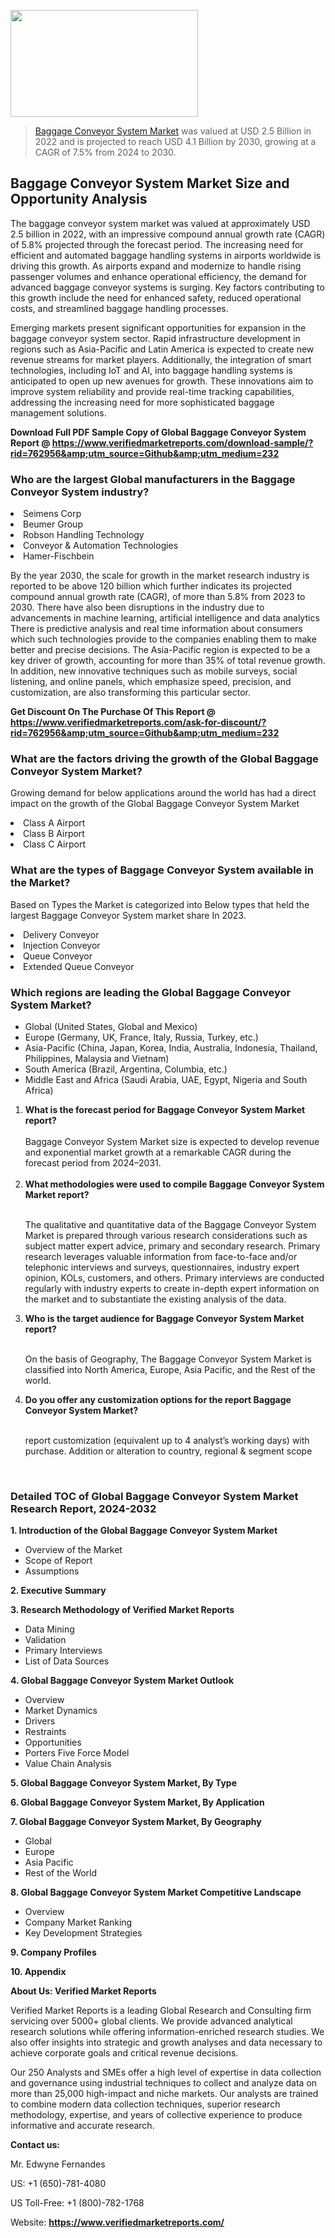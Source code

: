 <img src="https://ffe5etoiles.com/wp-content/uploads/2024/12/MST1-300x171.png" alt="" width="300" height="171" class="alignnone size-medium wp-image-20088" /><blockquote><p><p><a href="https://www.verifiedmarketreports.com/download-sample/?rid=762956&utm_source=Github&utm_medium=232" target="_blank">Baggage Conveyor System Market</a> was valued at USD 2.5 Billion in 2022 and is projected to reach USD 4.1 Billion by 2030, growing at a CAGR of 7.5% from 2024 to 2030.</p></blockquote><p><h2>Baggage Conveyor System Market Size and Opportunity Analysis</h2> <p>The baggage conveyor system market was valued at approximately USD 2.5 billion in 2022, with an impressive compound annual growth rate (CAGR) of 5.8% projected through the forecast period. The increasing need for efficient and automated baggage handling systems in airports worldwide is driving this growth. As airports expand and modernize to handle rising passenger volumes and enhance operational efficiency, the demand for advanced baggage conveyor systems is surging. Key factors contributing to this growth include the need for enhanced safety, reduced operational costs, and streamlined baggage handling processes.</p> <p>Emerging markets present significant opportunities for expansion in the baggage conveyor system sector. Rapid infrastructure development in regions such as Asia-Pacific and Latin America is expected to create new revenue streams for market players. Additionally, the integration of smart technologies, including IoT and AI, into baggage handling systems is anticipated to open up new avenues for growth. These innovations aim to improve system reliability and provide real-time tracking capabilities, addressing the increasing need for more sophisticated baggage management solutions.</p> </p><p class=""><strong>Download Full PDF Sample Copy of Global Baggage Conveyor System Report @ <a href="https://www.verifiedmarketreports.com/download-sample/?rid=762956&amp;utm_source=Github&amp;utm_medium=232" target="_blank">https://www.verifiedmarketreports.com/download-sample/?rid=762956&amp;utm_source=Github&amp;utm_medium=232</a></strong></p><h3 id="" class="">Who are the largest Global manufacturers in the Baggage Conveyor System industry?</h3><p><li>Seimens Corp</li><li> Beumer Group</li><li> Robson Handling Technology</li><li> Conveyor & Automation Technologies</li><li> Hamer-Fischbein</li></p><div class=""><div class="" dir="" data-message-author-role="" data-message-id="" data-message-model-slug=""><div class=""><div class=""><div class=""><div class="" dir="" data-message-author-role="" data-message-id="" data-message-model-slug=""><div class=""><div class=""><p>By the year 2030, the scale for growth in the market research industry is reported to be above 120 billion which further indicates its projected compound annual growth rate (CAGR), of more than 5.8% from 2023 to 2030. There have also been disruptions in the industry due to advancements in machine learning, artificial intelligence and data analytics There is predictive analysis and real time information about consumers which such technologies provide to the companies enabling them to make better and precise decisions. The Asia-Pacific region is expected to be a key driver of growth, accounting for more than 35% of total revenue growth. In addition, new innovative techniques such as mobile surveys, social listening, and online panels, which emphasize speed, precision, and customization, are also transforming this particular sector.</p><p><strong>Get Discount On The Purchase Of This Report @&nbsp; <a href="https://www.verifiedmarketreports.com/ask-for-discount/?rid=762956&amp;utm_source=Github&amp;utm_medium=232" target="_blank">https://www.verifiedmarketreports.com/ask-for-discount/?rid=762956&amp;utm_source=Github&amp;utm_medium=232</a></strong></p></div></div></div></div></div></div></div></div><h3 id="" class="">What are the factors driving the growth of the Global Baggage Conveyor System Market?</h3><p id="" class="">Growing demand for below applications around the world has had a direct impact on the growth of the Global Baggage Conveyor System Market</p><p id="" class=""><li>Class A Airport</li><li> Class B Airport</li><li> Class C Airport</li></p><h3 id="" class="">What are the types of Baggage Conveyor System available in the Market?</h3><p id="" class="">Based on Types the Market is categorized into Below types that held the largest Baggage Conveyor System market share In 2023.</p><p id="" class=""><li>Delivery Conveyor</li><li> Injection Conveyor</li><li> Queue Conveyor</li><li> Extended Queue Conveyor</li></p><h3 id="" class="">Which regions are leading the Global Baggage Conveyor System Market?</h3><ul><li>Global (United States, Global and Mexico)</li><li>Europe (Germany, UK, France, Italy, Russia, Turkey, etc.)</li><li>Asia-Pacific (China, Japan, Korea, India, Australia, Indonesia, Thailand, Philippines, Malaysia and Vietnam)</li><li>South America (Brazil, Argentina, Columbia, etc.)</li><li>Middle East and Africa (Saudi Arabia, UAE, Egypt, Nigeria and South Africa)</li></ul><p><ol><li><strong>What is the forecast period for Baggage Conveyor System Market report?<br /></strong><br /><span data-sheets-root="1" data-sheets-value="{&quot;1&quot;:2,&quot;2&quot;:&quot;XXXX size is expected to develop revenue and exponential market growth at a remarkable CAGR during the forecast period from 2024&ndash;2030.&quot;}" data-sheets-userformat="{&quot;2&quot;:12674,&quot;4&quot;:{&quot;1&quot;:2,&quot;2&quot;:16776960},&quot;10&quot;:2,&quot;11&quot;:0,&quot;15&quot;:&quot;Arial&quot;,&quot;16&quot;:12}">Baggage Conveyor System Market size is expected to develop revenue and exponential market growth at a remarkable CAGR during the forecast period from 2024&ndash;2031.</span><br /><br /></li><li><strong>What methodologies were used to compile Baggage Conveyor System Market report?<br /><br /></strong><p>The qualitative and quantitative data of the&nbsp;Baggage Conveyor System Market is prepared through various research considerations such as subject matter expert advice, primary and secondary research. Primary research leverages valuable information from face-to-face and/or telephonic interviews and surveys, questionnaires, industry expert opinion, KOLs, customers, and others. Primary interviews are conducted regularly with industry experts to create in-depth expert information on the market and to substantiate the existing analysis of the data.&nbsp;</p></li><li><strong>Who is the target audience for Baggage Conveyor System Market report?<br /><br /></strong><p>On the basis of Geography, The&nbsp;Baggage Conveyor System Market is classified into North America, Europe, Asia Pacific, and the Rest of the world.</p></li><li><strong>Do you offer any customization options for the report Baggage Conveyor System Market?<br /><br /></strong><p>report customization (equivalent up to 4 analyst&rsquo;s working days) with purchase. Addition or alteration to country, regional &amp; segment scope</p><p>&nbsp;</p></li></ol></p><h3 id="" class="">Detailed TOC of Global Baggage Conveyor System Market Research Report, 2024-2032</h3><p id="" class=""><strong>1. Introduction of the Global Baggage Conveyor System Market</strong></p><ul><li>Overview of the Market</li><li>Scope of Report</li><li>Assumptions</li></ul><p id="" class=""><strong>2. Executive Summary</strong></p><p id="" class=""><strong>3. Research Methodology of&nbsp;Verified Market Reports</strong></p><ul><li>Data Mining</li><li>Validation</li><li>Primary Interviews</li><li>List of Data Sources</li></ul><p id="" class=""><strong>4. Global Baggage Conveyor System Market Outlook</strong></p><ul><li>Overview</li><li>Market Dynamics</li><li>Drivers</li><li>Restraints</li><li>Opportunities</li><li>Porters Five Force Model</li><li>Value Chain Analysis</li></ul><p id="" class=""><strong>5. Global Baggage Conveyor System Market, By&nbsp;Type</strong></p><p id="" class=""><strong>6. Global Baggage Conveyor System Market, By Application</strong></p><p id="" class=""><strong>7. Global Baggage Conveyor System Market, By Geography</strong></p><ul><li>Global</li><li>Europe</li><li>Asia Pacific</li><li>Rest of the World</li></ul><p id="" class=""><strong>8. Global Baggage Conveyor System Market Competitive Landscape</strong></p><ul><li>Overview</li><li>Company Market Ranking</li><li>Key Development Strategies</li></ul><p id="" class=""><strong>9. Company Profiles</strong></p><p id="" class=""><strong>10. Appendix</strong></p><p id="" class=""><strong>About Us: Verified Market Reports</strong></p><p id="" class="">Verified Market Reports is a leading Global Research and Consulting firm servicing over 5000+ global clients. We provide advanced analytical research solutions while offering information-enriched research studies. We also offer insights into strategic and growth analyses and data necessary to achieve corporate goals and critical revenue decisions.</p><p id="" class="">Our 250 Analysts and SMEs offer a high level of expertise in data collection and governance using industrial techniques to collect and analyze data on more than 25,000 high-impact and niche markets. Our analysts are trained to combine modern data collection techniques, superior research methodology, expertise, and years of collective experience to produce informative and accurate research.</p><p id="" class=""><strong>Contact us:</strong></p><p id="" class="">Mr. Edwyne Fernandes</p><p id="" class="">US: +1 (650)-781-4080</p><p id="" class="">US Toll-Free: +1 (800)-782-1768</p><p id="" class="">Website: <a target="" data-test-app-aware-link=""><strong>https://www.verifiedmarketreports.com/</strong></a></p>
